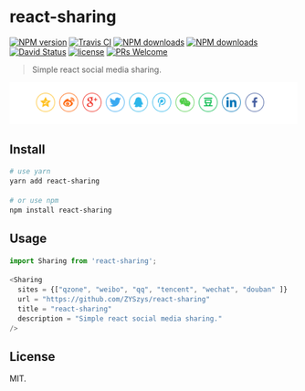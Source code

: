 # react-sharing
[![NPM version](https://img.shields.io/npm/v/react-sharing.svg?style=flat)](https://npmjs.org/package/react-sharing)
[![Travis CI](https://travis-ci.org/ZYSzys/react-sharing.svg?branch=master)](https://travis-ci.org/ZYSzys/react-sharing)
[![NPM downloads](http://img.shields.io/npm/dm/react-sharing.svg?style=flat)](https://npmjs.org/package/react-sharing)
[![NPM downloads](http://img.shields.io/npm/dt/react-sharing.svg?style=flat)](https://npmjs.org/package/react-sharing)
[![David Status](https://img.shields.io/david/ZYSzys/react-sharing.svg?style=flat)](https://github.com/ZYSzys/react-sharing/network/dependencies)
[![license](https://img.shields.io/github/license/ZYSzys/react-sharing.svg)](https://github.com/ZYSzys/react-sharing/blob/master/LICENSE)
[![PRs Welcome](https://img.shields.io/badge/PRs-welcome-brightgreen.svg?style=flat-square)](http://makeapullrequest.com)

> Simple react social media sharing.

![](/screenshot.png)

## Install

```sh
# use yarn
yarn add react-sharing

# or use npm
npm install react-sharing
```


## Usage

```js
import Sharing from 'react-sharing';

<Sharing
  sites = {["qzone", "weibo", "qq", "tencent", "wechat", "douban" ]}
  url = "https://github.com/ZYSzys/react-sharing"
  title = "react-sharing"
  description = "Simple react social media sharing."
/>
```


## License

MIT.
